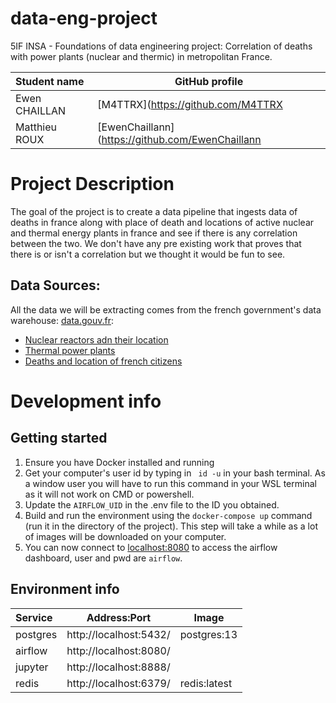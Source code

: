 # data-eng-project
5IF INSA - Foundations of data engineering project: Correlation of deaths with power plants (nuclear and thermic) in metropolitan France.

| Student name  | GitHub profile                                   |
| :------------ | ------------------------------------------------ |
| Ewen CHAILLAN | [M4TTRX](https://github.com/M4TTRX               |
| Matthieu ROUX | [EwenChaillann](https://github.com/EwenChaillann |

# Project Description

The goal of the project is to create a data pipeline that ingests data of deaths in france along with place of death and locations of active nuclear and thermal energy plants  in france and see if there is any correlation between the two. We don't have any pre existing work that proves that there is or isn't a correlation but we thought it would be fun to see. 

## Data Sources:
All the data we will be extracting comes from the french government's data warehouse: [data.gouv.fr](https://www.data.gouv.fr/fr/): 
- [Nuclear reactors adn their location](https://www.data.gouv.fr/fr/datasets/centrales-de-production-nucleaire-dedf-sa/)
- [Thermal power plants](https://www.data.gouv.fr/fr/datasets/centrales-de-production-thermique-a-flamme-dedf-sa-fioul-gaz-charbon/)
- [Deaths and location of french citizens](https://www.data.gouv.fr/fr/datasets/fichier-des-personnes-decedees/)

# Development info
## Getting started

1. Ensure you have Docker installed and running
2. Get your computer's user id by typing in ` id -u` in your bash terminal. As a window user you will have to run this command in your WSL terminal as it will not work on CMD or powershell.
3. Update the `AIRFLOW_UID` in the .env file to the ID you obtained.
4. Build and run the environment using the `docker-compose up` command (run it in the directory of the project). This step will take a while as a lot of images will be downloaded on your computer.
5. You can now connect to [localhost:8080](http://localhost:8080/) to access the airflow dashboard, user and pwd are `airflow`.

## Environment info
| Service  | Address:Port           | Image        |
| :------- | ---------------------- | ------------ |
| postgres | http://localhost:5432/ | postgres:13  |
| airflow  | http://localhost:8080/ |              |
| jupyter  | http://localhost:8888/ |              |
| redis    | http://localhost:6379/ | redis:latest |


